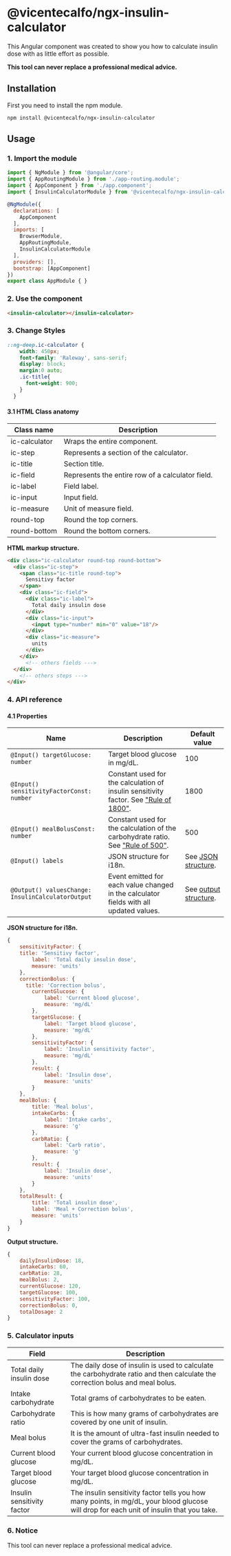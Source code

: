 # @vicentecalfo/ngx-insulin-calculator
This Angular component was created to show you how to calculate insulin dose with as little effort as possible.

**This tool can never replace a professional medical advice.**

## Installation
First you need to install the npm module.
```
npm install @vicentecalfo/ngx-insulin-calculator
```

## Usage
### 1. Import the module
```javascript
import { NgModule } from '@angular/core';
import { AppRoutingModule } from './app-routing.module';
import { AppComponent } from './app.component';
import { InsulinCalculatorModule } from '@vicentecalfo/ngx-insulin-calculator';

@NgModule({
  declarations: [
    AppComponent
  ],
  imports: [
    BrowserModule,
    AppRoutingModule,
    InsulinCalculatorModule
  ],
  providers: [],
  bootstrap: [AppComponent]
})
export class AppModule { }
```
### 2. Use the component
```html
<insulin-calculator></insulin-calculator>
```
### 3. Change Styles
```scss
::ng-deep.ic-calculator {
	width: 450px;
    font-family: 'Raleway', sans-serif;
    display: block;
    margin:0 auto;
    .ic-title{
      font-weight: 900;
    }
  }
```
#### 3.1 HTML Class anatomy
Class name | Description 
---|---
ic-calculator |   Wraps the entire component.
ic-step | Represents a section of the calculator.
ic-title | Section title.
ic-field | Represents the entire row of a calculator field.
ic-label | Field label.
ic-input | Input field.
ic-measure | Unit of measure field.
round-top | Round the top corners.
round-bottom | Round the bottom corners.

**HTML markup structure.**

```html
<div class="ic-calculator round-top round-bottom">
  <div class="ic-step">
    <span class="ic-title round-top">
      Sensitivy factor 
    </span>
    <div class="ic-field">
      <div class="ic-label">
        Total daily insulin dose 
      </div>
      <div class="ic-input">
        <input type="number" min="0" value="18"/>
      </div>
      <div class="ic-measure">
        units
      </div>
    </div>
      <!-- others fields --->
  </div>
    <!-- others steps --->
</div>
```
### 4. API reference
#### 4.1 Properties
Name | Description | Default value
---|---|---
`@Input() targetGlucose: number` | Target blood glucose in mg/dL. | 100
`@Input() sensitivityFactorConst: number` | Constant used for the calculation of insulin sensitivity factor. See ["Rule of 1800"](https://www.diabetesnet.com/diabetes-control/rules-control/correction-factor/). | 1800
`@Input() mealBolusConst: number` | Constant used for the calculation of the carbohydrate ratio. See ["Rule of 500"](https://diabeteson.com/carbohydrate-counting-rule-of-500-rule-rule-of-300-and-rule-of-100-for-insulin-dosing/). | 500
`@Input() labels` | JSON structure for i18n. | See [JSON structure](#jsoni18n).
`@Output() valuesChange: InsulinCalculatorOutput`| Event emitted for each value changed in the calculator fields with all updated values. | See [output structure](#jsonoutput).

**JSON structure for i18n.**
<a name="jsoni18n"></a>
```javascript
{
	sensitivityFactor: {
  	title: 'Sensitivy factor',
		label: 'Total daily insulin dose',
		measure: 'units'
	},
	correctionBolus: {
	  title: 'Correction bolus',
		currentGlucose: {
			label: 'Current blood glucose',
			measure: 'mg/dL'
		},
		targetGlucose: {
			label: 'Target blood glucose',
			measure: 'mg/dL'
		},
		sensitivityFactor: {
			label: 'Insulin sensitivity factor',
			measure: 'mg/dL'
		},
		result: {
			label: 'Insulin dose',
			measure: 'units'
		}
	},
	mealBolus: {
		title: 'Meal bolus',
		intakeCarbs: {
			label: 'Intake carbs',
			measure: 'g'
		},
		carbRatio: {
			label: 'Carb ratio',
			measure: 'g'
		},
		result: {
			label: 'Insulin dose',
			measure: 'units'
		}
	},
	totalResult: {
		title: 'Total insulin dose',
		label: 'Meal + Correction bolus',
		measure: 'units'
	}
}
```

**Output structure.**
<a name="jsonoutput"></a>
```javascript
{
	dailyInsulinDose: 18,
	intakeCarbs: 60,
	carbRatio: 28,
	mealBolus: 2,
	currentGlucose: 120,
	targetGlucose: 100,
	sensitivityFactor: 100,
	correctionBolus: 0,
	totalDosage: 2
}
```

### 5. Calculator inputs

Field | Description
---|---
Total daily insulin dose | The daily dose of insulin is used to calculate the carbohydrate ratio and then calculate the correction bolus and meal bolus.
Intake carbohydrate | Total grams of carbohydrates to be eaten.
Carbohydrate ratio | This is how many grams of carbohydrates are covered by one unit of insulin.
Meal bolus | It is the amount of ultra-fast insulin needed to cover the grams of carbohydrates.
Current blood glucose | Your current blood glucose concentration in mg/dL.
Target blood glucose | Your target blood glucose concentration in mg/dL.
Insulin sensitivity factor | The insulin sensitivity factor tells you how many points, in mg/dL, your blood glucose will drop for each unit of insulin that you take. 

### 6. Notice
This tool can never replace a professional medical advice. 

